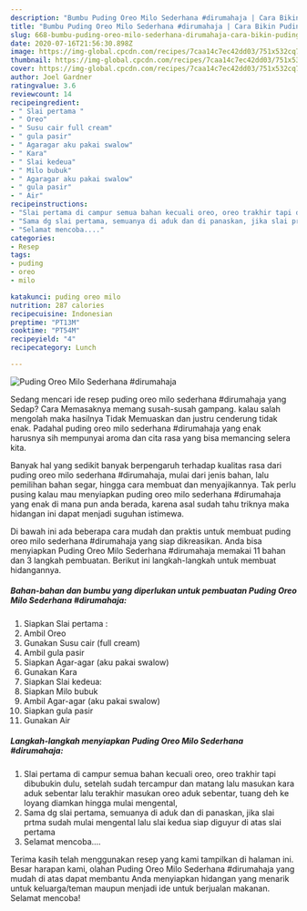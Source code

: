 ```yaml
---
description: "Bumbu Puding Oreo Milo Sederhana #dirumahaja | Cara Bikin Puding Oreo Milo Sederhana #dirumahaja Yang Enak Dan Lezat"
title: "Bumbu Puding Oreo Milo Sederhana #dirumahaja | Cara Bikin Puding Oreo Milo Sederhana #dirumahaja Yang Enak Dan Lezat"
slug: 668-bumbu-puding-oreo-milo-sederhana-dirumahaja-cara-bikin-puding-oreo-milo-sederhana-dirumahaja-yang-enak-dan-lezat
date: 2020-07-16T21:56:30.898Z
image: https://img-global.cpcdn.com/recipes/7caa14c7ec42dd03/751x532cq70/puding-oreo-milo-sederhana-dirumahaja-foto-resep-utama.jpg
thumbnail: https://img-global.cpcdn.com/recipes/7caa14c7ec42dd03/751x532cq70/puding-oreo-milo-sederhana-dirumahaja-foto-resep-utama.jpg
cover: https://img-global.cpcdn.com/recipes/7caa14c7ec42dd03/751x532cq70/puding-oreo-milo-sederhana-dirumahaja-foto-resep-utama.jpg
author: Joel Gardner
ratingvalue: 3.6
reviewcount: 14
recipeingredient:
- " Slai pertama "
- " Oreo"
- " Susu cair full cream"
- " gula pasir"
- " Agaragar aku pakai swalow"
- " Kara"
- " Slai kedeua"
- " Milo bubuk"
- " Agaragar aku pakai swalow"
- " gula pasir"
- " Air"
recipeinstructions:
- "Slai pertama di campur semua bahan kecuali oreo, oreo trakhir tapi dibubukin dulu, setelah sudah tercampur dan matang lalu masukan kara aduk sebentar lalu terakhir masukan oreo aduk sebentar, tuang deh ke loyang diamkan hingga mulai mengental,"
- "Sama dg slai pertama, semuanya di aduk dan di panaskan, jika slai prtma sudah mulai mengental lalu slai kedua siap diguyur di atas slai pertama"
- "Selamat mencoba...."
categories:
- Resep
tags:
- puding
- oreo
- milo

katakunci: puding oreo milo 
nutrition: 287 calories
recipecuisine: Indonesian
preptime: "PT13M"
cooktime: "PT54M"
recipeyield: "4"
recipecategory: Lunch

---
```



![Puding Oreo Milo Sederhana #dirumahaja](https://img-global.cpcdn.com/recipes/7caa14c7ec42dd03/751x532cq70/puding-oreo-milo-sederhana-dirumahaja-foto-resep-utama.jpg)

Sedang mencari ide resep puding oreo milo sederhana #dirumahaja yang Sedap? Cara Memasaknya memang susah-susah gampang. kalau salah mengolah maka hasilnya Tidak Memuaskan dan justru cenderung tidak enak. Padahal puding oreo milo sederhana #dirumahaja yang enak harusnya sih mempunyai aroma dan cita rasa yang bisa memancing selera kita.

Banyak hal yang sedikit banyak berpengaruh terhadap kualitas rasa dari puding oreo milo sederhana #dirumahaja, mulai dari jenis bahan, lalu pemilihan bahan segar, hingga cara membuat dan menyajikannya. Tak perlu pusing kalau mau menyiapkan puding oreo milo sederhana #dirumahaja yang enak di mana pun anda berada, karena asal sudah tahu triknya maka hidangan ini dapat menjadi suguhan istimewa.




Di bawah ini ada beberapa cara mudah dan praktis untuk membuat puding oreo milo sederhana #dirumahaja yang siap dikreasikan. Anda bisa menyiapkan Puding Oreo Milo Sederhana #dirumahaja memakai 11 bahan dan 3 langkah pembuatan. Berikut ini langkah-langkah untuk membuat hidangannya.

<!--inarticleads1-->

##### Bahan-bahan dan bumbu yang diperlukan untuk pembuatan Puding Oreo Milo Sederhana #dirumahaja:

1. Siapkan  Slai pertama :
1. Ambil  Oreo
1. Gunakan  Susu cair (full cream)
1. Ambil  gula pasir
1. Siapkan  Agar-agar (aku pakai swalow)
1. Gunakan  Kara
1. Siapkan  Slai kedeua:
1. Siapkan  Milo bubuk
1. Ambil  Agar-agar (aku pakai swalow)
1. Siapkan  gula pasir
1. Gunakan  Air




<!--inarticleads2-->

##### Langkah-langkah menyiapkan Puding Oreo Milo Sederhana #dirumahaja:

1. Slai pertama di campur semua bahan kecuali oreo, oreo trakhir tapi dibubukin dulu, setelah sudah tercampur dan matang lalu masukan kara aduk sebentar lalu terakhir masukan oreo aduk sebentar, tuang deh ke loyang diamkan hingga mulai mengental,
1. Sama dg slai pertama, semuanya di aduk dan di panaskan, jika slai prtma sudah mulai mengental lalu slai kedua siap diguyur di atas slai pertama
1. Selamat mencoba....




Terima kasih telah menggunakan resep yang kami tampilkan di halaman ini. Besar harapan kami, olahan Puding Oreo Milo Sederhana #dirumahaja yang mudah di atas dapat membantu Anda menyiapkan hidangan yang menarik untuk keluarga/teman maupun menjadi ide untuk berjualan makanan. Selamat mencoba!
